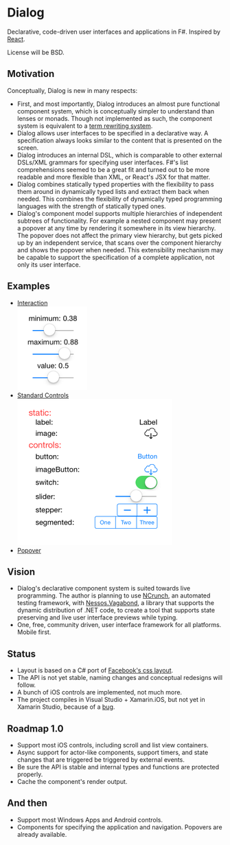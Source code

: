 # Dialog

Declarative, code-driven user interfaces and applications in F#. Inspired by [React](http://facebook.github.io/react/).

License will be BSD.

## Motivation

Conceptually, Dialog is new in many respects:

- First, and most importantly, Dialog introduces an almost pure functional component system, which is conceptually simpler to understand than lenses or monads. Though not implemented as such, the component system is equivalent to a [term rewriting system](http://en.wikipedia.org/wiki/Rewriting).
- Dialog allows user interfaces to be specified in a declarative way. A specification always looks similar to the content that is presented on the screen.
- Dialog introduces an internal DSL, which is comparable to other external DSLs/XML grammars for specifying user interfaces. F#'s list comprehensions seemed to be a great fit and turned out to be more readable and more flexible than XML, or React's JSX for that matter.
- Dialog combines statically typed properties with the flexibility to pass them around in dynamically typed lists and extract them back when needed. This combines the flexibility of dynamically typed programming languages with the strength of statically typed ones.
- Dialog's component model supports multiple hierarchies of independent subtrees of functionality. For example a nested component may present a popover at any time by rendering it somewhere in its view hierarchy. The popover does not affect the primary view hierarchy, but gets picked up by an independent service, that scans over the component hierarchy and shows the popover when needed. This extensibility mechanism may be capable to support the specification of a complete application, not only its user interface.

## Examples

- [Interaction](https://github.com/pragmatrix/Dialog/blob/master/Dialog.iOS.UI.Tests/InteractionTests.fs)   
![](screenshots/interaction.png)
- [Standard Controls](https://github.com/pragmatrix/Dialog/blob/master/Dialog.iOS.UI.Tests/StandardControls.fs)   
![](screenshots/standard-controls.png)
- [Popover](https://github.com/pragmatrix/Dialog/blob/master/Dialog.iOS.UI.Tests/PopoverTests.fs)

## Vision

- Dialog's declarative component system is suited towards live programming. The author is planning to use [NCrunch](http://www.ncrunch.net/), an automated testing framework, with [Nessos.Vagabond](http://nessos.github.io/Vagabond/), a library that supports the dynamic distribution of .NET code, to create a tool that supports state preserving and live user interface previews while typing.
- One, free, community driven, user interface framework for all platforms. Mobile first.

## Status

- Layout is based on a C# port of [Facebook's css layout](https://www.github.com/pragmatrix/css-layout).
- The API is not yet stable, naming changes and conceptual redesigns will follow.
- A bunch of iOS controls are implemented, not much more. 
- The project compiles in Visual Studio + Xamarin.iOS, but not yet in Xamarin Studio, because of a [bug](https://bugzilla.xamarin.com/show_bug.cgi?id=27744).

## Roadmap 1.0

- Support most iOS controls, including scroll and list view containers.
- Async support for actor-like components, support timers, and state changes that are triggered be triggered by external events.
- Be sure the API is stable and internal types and functions are protected properly.
- Cache the component's render output.

## And then

- Support most Windows Apps and Android controls.
- Components for specifying the application and navigation. Popovers are already available.
